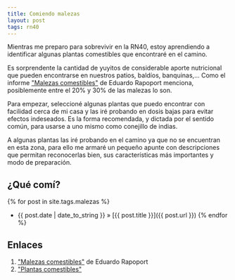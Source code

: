 ```yaml
---
title: Comiendo malezas
layout: post
tags: rn40
---
```


Mientras me preparo para sobrevivir en la RN40, estoy aprendiendo a identificar algunas plantas comestibles que encontraré en el camino.

Es sorprendente la cantidad de yuyitos de considerable aporte nutricional que pueden encontrarse en nuestros patios, baldíos, banquinas,... Como el informe ["Malezas comestibles"](http://eduardorapoport.weebly.com/malezas-comestibles.html) de Eduardo Rapoport menciona, posiblemente entre el 20% y 30% de las malezas lo son.

Para empezar, seleccioné algunas plantas que puedo encontrar con facilidad cerca de mi casa y las iré probando en dosis bajas para evitar efectos indeseados. Es la forma recomendada, y dictada por el sentido común, para usarse a uno mismo como conejillo de indias.

A algunas plantas las iré probando en el camino ya que no se encuentran en esta zona, para ello me armaré un pequeño apunte con descripciones que permitan reconocerlas bien, sus características más importantes y modo de preparación.

## ¿Qué comí?

{% for post in site.tags.malezas %}
 * {{ post.date | date_to_string }} &raquo; [{{ post.title }}]({{ post.url }})
{% endfor %}




## Enlaces
 1. ["Malezas comestibles"](http://eduardorapoport.weebly.com/malezas-comestibles.html) de Eduardo Rapoport
 2. ["Plantas comestibles"](http://www.soberaniaalimentaria.net/material/Cartilla_5.pdf)
